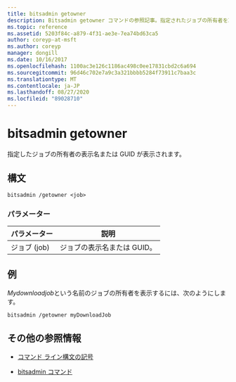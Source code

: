 ```yaml
---
title: bitsadmin getowner
description: Bitsadmin getowner コマンドの参照記事。指定されたジョブの所有者を取得します。
ms.topic: reference
ms.assetid: 5203f84c-a879-4f31-ae3e-7ea74bd63ca5
author: coreyp-at-msft
ms.author: coreyp
manager: dongill
ms.date: 10/16/2017
ms.openlocfilehash: 1100ac3e126c1186ac498c0ee17831cbd2c6a694
ms.sourcegitcommit: 96d46c702e7a9c3a321bbbb5284f73911c7baa3c
ms.translationtype: MT
ms.contentlocale: ja-JP
ms.lasthandoff: 08/27/2020
ms.locfileid: "89028710"
---
```

# <a name="bitsadmin-getowner"></a>bitsadmin getowner

指定したジョブの所有者の表示名または GUID が表示されます。

## <a name="syntax"></a>構文

```
bitsadmin /getowner <job>
```

### <a name="parameters"></a>パラメーター

| パラメーター | 説明 |
| -------------- | -------------- |
| ジョブ (job) | ジョブの表示名または GUID。 |

## <a name="examples"></a>例

*Mydownloadjob*という名前のジョブの所有者を表示するには、次のようにします。

```
bitsadmin /getowner myDownloadJob
```

## <a name="additional-references"></a>その他の参照情報

- [コマンド ライン構文の記号](command-line-syntax-key.md)

- [bitsadmin コマンド](bitsadmin.md)
